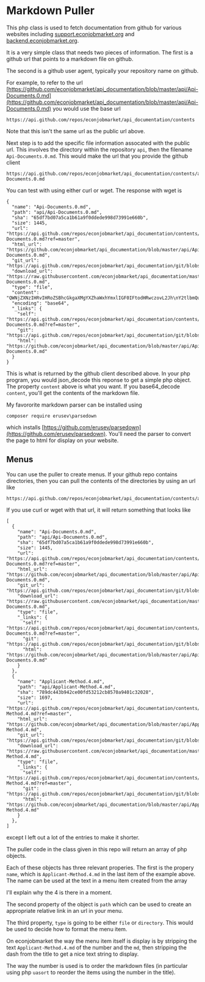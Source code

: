 # Markdown Puller
This php class is used to fetch documentation from github for various websites including [support.econjobmarket.org](https://support.econjobmarket.org) and [backend.econjobmarket.org](https://backend.econjobmarket.org).

It is a very simple class that needs two pieces of information.  The first is a github url that points to a markdown file on github.  

The second is a github user agent, typically your repository name on github.

For example, to refer to the url [https://github.com/econjobmarket/api_documentation/blob/master/api/Api-Documents.0.md](https://github.com/econjobmarket/api_documentation/blob/master/api/Api-Documents.0.md) you would use the base url

```
https://api.github.com/repos/econjobmarket/api_documentation/contents
```
Note that this isn't the same url as the public url above.

Next step is to add the specific file information assocated with the public url. This involves the directory within the repository `api`, then the filename `Api-Documents.0.md`.  This would make the url that you provide the github client 
```
https://api.github.com/repos/econjobmarket/api_documentation/contents/api/Api-Documents.0.md
```
You can test with using either curl or wget.  The response with wget is
```
{
  "name": "Api-Documents.0.md",
  "path": "api/Api-Documents.0.md",
  "sha": "65df7bd07a5ca1b61a9f0ddede998d73991e660b",
  "size": 1445,
  "url": "https://api.github.com/repos/econjobmarket/api_documentation/contents/api/Api-Documents.0.md?ref=master",
  "html_url": "https://github.com/econjobmarket/api_documentation/blob/master/api/Api-Documents.0.md",
  "git_url": "https://api.github.com/repos/econjobmarket/api_documentation/git/blobs/65df7bd07a5ca1b61a9f0ddede998d73991e660b",
  "download_url": "https://raw.githubusercontent.com/econjobmarket/api_documentation/master/api/Api-Documents.0.md",
  "type": "file",
  "content": "QWNjZXNzIHRvIHRoZSBhcGkgaXMgYXZhaWxhYmxlIGF0IFtodHRwczovL2Jh\nY2tlbmQuZWNvbmpvYm1hcmtldC5vcmddKGh0dHBzOi8vYmFja2VuZC5lY29u\nam9ibWFya2V0Lm9yZykuICBJZiB5b3Ugd2lzaCB0byB0ZXN0IHRoZSBhcGkg\nYW5kIHVzZSBpdCB5b3Ugd2lsbCBuZWVkIHRvIGdvIHRoZXJlIGFuZCBsb2dp\nbiB3aXRoIGVjb25qb2JtYXJrZXQuICBPbmNlIHlvdSBoYXZlIGxvZ2dlZCBp\nbiwgdXNlIHRoZSBsaW5rIHRoYXQgc2F5cyAiRWptIGFwaSBEZXRhaWxzIGZv\nciB5b3VyIE9yZ2FuaXphdGlvbiIuICBUaGUgZGV0YWlscyB5b3UgbmVlZCB0\nbyB1c2UgdGhlIGFwaSB3aWxsIGFwcGVhciB1bmxlc3MgeW91IGFyZSBhdCBm\naXJzdCBsb2dpbi4gIEluIHRoYXQgY2FzZSBjbGljayB0aGUgIkdldCBTdGFy\ndGVkIiBidXR0b24uICBZb3VyIGtleXMgd2lsbCBiZSBjcmVhdGVkLCBhbmQg\neW91IHdpbGwgbmVlZCB0byBlbnRlciB0aGUgaXBhZGRyZXNzZXMgb2YgdGhl\nIGNvbXB1dGVycyB0aGF0IHdpbGwgYWNjZXNzIHRoZSBhcGkuCgpBcyBvZiBK\ndWx5LCAyMDE4LCBhcHBsaWNhbnQgZGF0YSBpcyBkZWxpdmVyZWQgYnkgYSBz\naW1wbGVyIGFwaSB3aGljaCBpcyBkb2N1bWVudGVkIGhlcmUuICBUaGUgb2xk\nZXIgYXBpIGlzIGRlc2NyaWJlZCBhdCBbaHR0cHM6Ly9iYWNrZW5kLmVjb25q\nb2JtYXJrZXQub3JnL2xlZ2FjeV0oaHR0cHM6Ly9iYWNrZW5kLmVjb25qb2Jt\nYXJrZXQub3JnL2xlZ2FjeSkuCgpGZWF0dXJlcyBvZiB0aGUgbmV3IGFwaSBp\nbmNsdWRlOgoKMS4gUmVhbCB0aW1lIGRhdGEgKG5vIGNhY2hpbmcpLgoyLiBB\ndXRoZW50aWNhdGlvbiBieSBvYXV0aC4KMy4gT25seSBmaXZlIG1ldGhvZHMs\nIGFwcGxpY2FudCwgYXBwbGljYXRpb25zLCBmaWxlcywgbGV0dGVycywgYW5k\nIGludGVydmlld3MuCjQuIEFwcGxpY2F0aW9uIHRva2VucyBjYW4gYmUgdXNl\nZCB0byBmZXRjaCBpbmZvcm1hdGlvbiBhbmQgbGV0dGVycy4KCklmIHlvdSBh\ncmUgdXNpbmcgdGhlIG9sZGVyIGFwaSwgcHJlIEp1bHkgMjAxOCwgZm9sbG93\nIHRoZSBMZWdhY3kgQXBpIGxpbmsgb24gdGhlIHJpZ2h0IG1lbnUuICAKCi0g\nW0dldHRpbmcgU3RhcnRlZF0oR2V0dGluZy1TdGFydGVkLjEubWQpCi0gW1Vz\naW5nIE9hdXRoIGFuZCBhY2Nlc3MgdG9rZW5zXShBdXRoZW50aWNhdGlvbi1h\nbmQtQWNjZXNzLVRva2Vucy4yLm1kKQotIE1ldGhvZHMKICAxLiBbYXBwbGlj\nYXRpb25zXShBcHBsaWNhdGlvbi1NZXRob2QuMy5tZCkKICAyLiBbYXBwbGlj\nYW50c10oQXBwbGljYW50LU1ldGhvZC40Lm1kKQogIDMuIFtGaWxlc10oRmls\nZXMtTWV0aG9kLjUubWQpCiAgNC4gW0xldHRlcnNdKFJlY29tbWVuZGF0aW9u\nLUxldHRlcnMuNi5tZCkKICA2LiBbRG9jdW1lbnQgbWV0aG9kXShEb2N1bWVu\ndC1NZXRob2QuNy5tZCkKICA1LiBbSW50ZXJ2aWV3c10oSW50ZXJ2aWV3cy44\nLm1kKQo=\n",
  "encoding": "base64",
  "_links": {
    "self": "https://api.github.com/repos/econjobmarket/api_documentation/contents/api/Api-Documents.0.md?ref=master",
    "git": "https://api.github.com/repos/econjobmarket/api_documentation/git/blobs/65df7bd07a5ca1b61a9f0ddede998d73991e660b",
    "html": "https://github.com/econjobmarket/api_documentation/blob/master/api/Api-Documents.0.md"
  }
}
```
This is what is returned by the github client described above.  In your php program, you would json_decode this reponse to get a simple php object.  The property `content` above is what you want.  If you base64_decode `content`, you'll get the contents of the markdown file.

My favororite markdown parser can be installed using
```
composer require erusev\parsedown
```
which installs  [https://github.com/erusev/parsedown](https://github.com/erusev/parsedown).
You'll need the parser to convert the page to html for display on your website.

## Menus

You can use the puller to create menus.  If your github repo contains directories, then you can pull the contents of the directories by using an url like

```
https://api.github.com/repos/econjobmarket/api_documentation/contents/api
```
If you use curl or wget with that url, it will return something that looks like
```
[
  {
    "name": "Api-Documents.0.md",
    "path": "api/Api-Documents.0.md",
    "sha": "65df7bd07a5ca1b61a9f0ddede998d73991e660b",
    "size": 1445,
    "url": "https://api.github.com/repos/econjobmarket/api_documentation/contents/api/Api-Documents.0.md?ref=master",
    "html_url": "https://github.com/econjobmarket/api_documentation/blob/master/api/Api-Documents.0.md",
    "git_url": "https://api.github.com/repos/econjobmarket/api_documentation/git/blobs/65df7bd07a5ca1b61a9f0ddede998d73991e660b",
    "download_url": "https://raw.githubusercontent.com/econjobmarket/api_documentation/master/api/Api-Documents.0.md",
    "type": "file",
    "_links": {
      "self": "https://api.github.com/repos/econjobmarket/api_documentation/contents/api/Api-Documents.0.md?ref=master",
      "git": "https://api.github.com/repos/econjobmarket/api_documentation/git/blobs/65df7bd07a5ca1b61a9f0ddede998d73991e660b",
      "html": "https://github.com/econjobmarket/api_documentation/blob/master/api/Api-Documents.0.md"
    }
  },
  {
    "name": "Applicant-Method.4.md",
    "path": "api/Applicant-Method.4.md",
    "sha": "789dc443b942ce00fd53212cb8570a9401c32028",
    "size": 1697,
    "url": "https://api.github.com/repos/econjobmarket/api_documentation/contents/api/Applicant-Method.4.md?ref=master",
    "html_url": "https://github.com/econjobmarket/api_documentation/blob/master/api/Applicant-Method.4.md",
    "git_url": "https://api.github.com/repos/econjobmarket/api_documentation/git/blobs/789dc443b942ce00fd53212cb8570a9401c32028",
    "download_url": "https://raw.githubusercontent.com/econjobmarket/api_documentation/master/api/Applicant-Method.4.md",
    "type": "file",
    "_links": {
      "self": "https://api.github.com/repos/econjobmarket/api_documentation/contents/api/Applicant-Method.4.md?ref=master",
      "git": "https://api.github.com/repos/econjobmarket/api_documentation/git/blobs/789dc443b942ce00fd53212cb8570a9401c32028",
      "html": "https://github.com/econjobmarket/api_documentation/blob/master/api/Applicant-Method.4.md"
    }
  },
]
```

except I left out a lot of the entries to make it shorter.

The puller code in the class given in this repo will return an array of php objects.

Each of these objects has three relevant properies.  The first is the propery `name`,  which is `Applicant-Method.4.md` in the last item of the example above.  The name can be used at the text in a menu item created from the array  

I'll explain why the 4 is there in a moment.

The second property of the object is `path` which can be used to create an appropriate relative link in an url in your menu.  

The third property, `type` is going to be either `file` or `directory`.  This would be used to decide how to format the menu item.

On econjobmarket the way the menu item itself is display is by stripping the text `Applicant-Method.4.md` of the number and the `md`, then stripping the dash from the title to get a nice text string to display.

The way the number is used is to order the markdown files (in particular using php `uasort` to reorder the items using the number in the title). 

